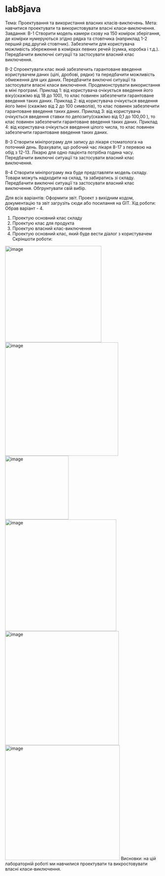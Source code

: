 # lab8java
Тема: Проектування та використання власних класів-виключень.
Мета: навчитися проектувати та використовувати власні класи-виключення.
Завдання:
В-1
Створити модель камери схову на 150 комірок зберігання, де комірки нумеруються згідно рядка та стовпчика (наприклад 1-2 перший ряд другий стовпчик).
Забезпечити для користувача можливість збереження в комірках певних речей (сумка, коробка і т.д.).
Передбачити виключні ситуації та застосувати власний клас виключення.

В-2
Спроектувати клас який забезпечить гарантоване введення користувачем даних (цілі, дробові, рядки) та передбачити можливість обмеження для цих даних.
Передбачити виключні ситуації та застосувати власні класи виключення.
Продемонструвати використання в міні програмі.
Приклад 1: від користувача очікується введення його віку(скажімо від 18 до 100), то клас повинен забезпечити гарантоване введення таких даних.
Приклад 2: від користувача очікується введення його Імені (скажімо від 2 до 100 символів), то клас повинен забезпечити гарантоване введення таких даних.
Приклад 3: від користувача очікується введення ставки по депозиту(скажімо від 0,1 до 100,00 ), то клас повинен забезпечити гарантоване введення таких даних.
Приклад 4: від користувача очікується введення цілого числа, то клас повинен забезпечити гарантоване введення таких даних.

В-3
Створити мініпрограму для запису до лікаря стоматолога на поточний день. Врахувати, що робочий час лікаря 8-17 з перевою на обід з 12-13.
Лікарю для одно пацієнта потрібна година часу. Передбачити виключні ситуації та застосувати власний клас виключення.

В-4
Створити мініпрограму яка буде представляти модель складу. Товари можуть надходити на склад, та забиратись зі складу.
Передбачити виключні ситуації та застосувати власний клас виключення. Обгрунтувати свій вибір.

Для всіх варіантів:
Оформити звіт.
Проект з вихідним кодом, документацію та звіт загрузіть сюди або посилання на GIT.
Хід роботи:
Обрав варіант - 4.
1. Проектую основний клас складу
2. Проектую клас для продукта
3. Проектую власний клас-виключення
4. Проектую основний клас, який буде вести діалог з користувачем
Скріншоти роботи:
<img width="312" alt="image" src="https://github.com/maksympalchei/lab8java/assets/148455517/081ddf12-aca0-427f-9d19-f996850fd3bf">
<img width="367" alt="image" src="https://github.com/maksympalchei/lab8java/assets/148455517/7fbdfcb7-e615-4062-8288-08d3b4574ce5">
<img width="206" alt="image" src="https://github.com/maksympalchei/lab8java/assets/148455517/282b4cb4-39ad-49dd-9fb3-b2eab503571a">
<img width="361" alt="image" src="https://github.com/maksympalchei/lab8java/assets/148455517/8dcfcef8-b072-4d5d-bcbf-bcd40cce09c4">
<img width="369" alt="image" src="https://github.com/maksympalchei/lab8java/assets/148455517/551ebd2b-d6af-4f30-9920-646613c105d0">
<img width="372" alt="image" src="https://github.com/maksympalchei/lab8java/assets/148455517/840cd613-27d7-4911-88b5-f26bca429fff">
Висновки: на цій лабораторній роботі ми навчилися проектувати та викростовувати власні класи-виключення.
